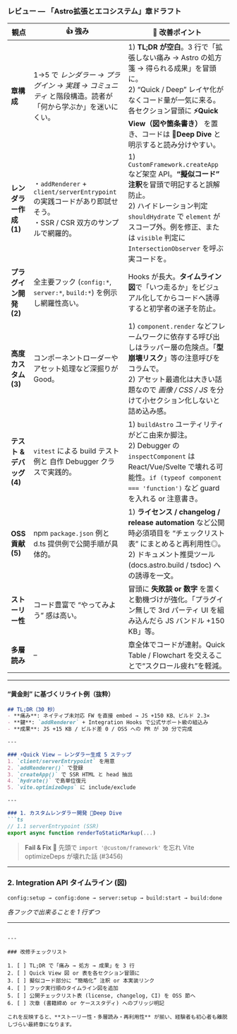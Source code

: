 ### レビュー ― 「Astro拡張とエコシステム」章ドラフト

| 観点                 | 👍 強み                                                                                 | 🔧 改善ポイント                                                                                                                                                                        |
| ------------------ | ------------------------------------------------------------------------------------- | -------------------------------------------------------------------------------------------------------------------------------------------------------------------------------- |
| **章構成**            | 1→5 で *レンダラー → プラグイン → 実践 → コミュニティ* と階段構造。読者が「何から学ぶか」を迷いにくい。                          | 1) **TL;DR が空白**。3 行で「拡張しない痛み → Astro の処方箋 → 得られる成果」を冒頭に。<br>2) “Quick / Deep” レイヤ化がなくコード量が一気に来る。各セクション冒頭に **⚡Quick View（図や箇条書き）** を置き、コードは **🔎Deep Dive** と明示すると読み分けやすい。       |
| **レンダラー作成 (1)**    | ・`addRenderer` + `client/serverEntrypoint` の実践コードがあり即試せそう。<br>・SSR / CSR 双方のサンプルで網羅的。 | 1) `CustomFramework.createApp` など架空 API。**“擬似コード” 注釈**を冒頭で明記すると誤解防止。<br>2) ハイドレーション判定 `shouldHydrate` で `element` がスコープ外。例を修正、または `visible` 判定に `IntersectionObserver` を呼ぶ実コードを。 |
| **プラグイン開発 (2)**    | 全主要フック (`config:*`, `server:*`, `build:*`) を例示し網羅性高い。                                 | Hooks が長大。**タイムライン図**で「いつ走るか」をビジュアル化してからコードへ誘導すると初学者の迷子を防止。                                                                                                                      |
| **高度カスタム (3)**     | コンポーネントローダーやアセット処理など深掘りが Good。                                                        | 1) `component.render` などフレームワークに依存する呼び出しはラッパー層の危険点。「**型崩壊リスク**」等の注意呼びをコラムで。<br>2) アセット最適化は大きい話題なので *画像 / CSS / JS* を分けて小セクション化しないと詰め込み感。                                         |
| **テスト & デバッグ (4)** | `vitest` による build テスト例と 自作 Debugger クラスで実践的。                                         | 1) `buildAstro` ユーティリティがどこ由来か脚注。<br>2) Debugger の `inspectComponent` は React/Vue/Svelte で壊れる可能性。`if (typeof component === 'function')` など guard を入れる or 注意書き。                    |
| **OSS 貢献 (5)**     | npm `package.json` 例と d.ts 提供例で公開手順が具体的。                                              | 1) **ライセンス / changelog / release automation** など公開時必須項目を “チェックリスト表” にまとめると再利用性◎。<br>2) ドキュメント推奨ツール (docs.astro.build / tsdoc) への誘導を一文。                                           |
| **ストーリー性**         | コード豊富で “やってみよう” 感は高い。                                                                 | 冒頭に **失敗談 or 数字** を置くと動機づけが強化。「プラグイン無しで 3rd パーティ UI を組み込んだら JS バンドル +150 KB」等。                                                                                                   |
| **多層読み**           | –                                                                                     | 章全体でコードが連射。Quick Table / Flowchart を交えることで“スクロール疲れ”を軽減。                                                                                                                          |

---

#### “黄金則” に基づくリライト例（抜粋）

````markdown
## TL;DR（30 秒）
- **痛み**: ネイティブ未対応 FW を直接 embed → JS +150 KB、ビルド 2.3×
- **鍵**: `addRenderer` + Integration Hooks で公式サポート級の組込み
- **成果**: JS +15 KB / ビルド差 0 / OSS への PR が 30 分で完成

---

### ⚡Quick View — レンダラー生成 5 ステップ
1. `client/serverEntrypoint` を用意  
2. `addRenderer()` で登録  
3. `createApp()` で SSR HTML と head 抽出  
4. `hydrate()` で島単位復元  
5. `vite.optimizeDeps` に include/exclude

---

### 1. カスタムレンダラー開発 🔎Deep Dive
```ts
// 1.1 serverEntrypoint (SSR)
export async function renderToStaticMarkup(...)
````

> **Fail & Fix 💬**
> 先頭で `import '@custom/framework'` を忘れ Vite optimizeDeps が壊れた話 (#3456)

---

### 2. Integration API タイムライン (図)

```
config:setup → config:done → server:setup → build:start → build:done
```

*各フックで出来ることを 1 行ずつ*

---

```

---

### 改修チェックリスト

1. [ ] TL;DR で「痛み → 処方 → 成果」を 3 行  
2. [ ] Quick View 図 or 表を各セクション冒頭に  
3. [ ] 擬似コード部分に “簡略化” 注釈 or 本実装リンク  
4. [ ] フック実行順のタイムライン図を追加  
5. [ ] 公開チェックリスト表 (license, changelog, CI) を OSS 節へ  
6. [ ] 次章 (書籍締め or ケーススタディ) へのブリッジ明記  

これを反映すると、**ストーリー性・多層読み・再利用性** が揃い、経験者も初心者も離脱しづらい最終章になります。
```
